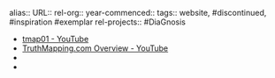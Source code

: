 alias::
URL::
rel-org::
year-commenced::
tags:: website, #discontinued, #inspiration #exemplar
rel-projects:: #DiaGnosis


- [tmap01 - YouTube](https://www.youtube.com/@tmap01)
- [TruthMapping.com Overview - YouTube](https://www.youtube.com/watch?v=T8XgPDs_pHc)
-
-
